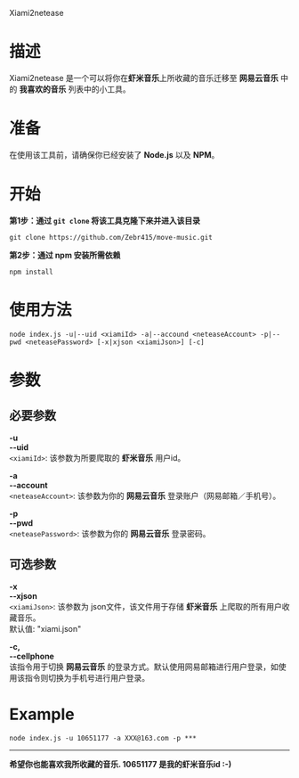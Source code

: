 Xiami2netease

# 描述
Xiami2netease 是一个可以将你在**虾米音乐**上所收藏的音乐迁移至 **网易云音乐** 中的 **我喜欢的音乐** 列表中的小工具。

# 准备
在使用该工具前，请确保你已经安装了 **Node.js** 以及 **NPM**。


# 开始
**第1步：通过 `git clone` 将该工具克隆下来并进入该目录**

	git clone https://github.com/Zebr415/move-music.git
	
**第2步：通过 npm 安装所需依赖**

	npm install

# 使用方法

	node index.js -u|--uid <xiamiId> -a|--accound <neteaseAccount> -p|--pwd <neteasePassword> [-x|xjson <xiamiJson>] [-c]

# 参数 

## 必要参数

**-u**<br/>
**--uid**<br/>
	`<xiamiId>`: 该参数为所要爬取的 **虾米音乐** 用户id。

**-a**<br/>
**--account**<br/>
	`<neteaseAccount>`: 该参数为你的 **网易云音乐** 登录账户（网易邮箱／手机号）。

**-p**<br/>
**--pwd**<br/>
	`<neteasePassword>`: 该参数为你的 **网易云音乐** 登录密码。

## 可选参数

**-x**<br/>
**--xjson**<br/>
	`<xiamiJson>`: 该参数为 json文件，该文件用于存储 **虾米音乐** 上爬取的所有用户收藏音乐。<br/>
	默认值: "xiami.json"
	
**-c,**<br/>
**--cellphone**<br/>
	该指令用于切换 **网易云音乐** 的登录方式。默认使用网易邮箱进行用户登录，如使用该指令则切换为手机号进行用户登录。

# Example 

	node index.js -u 10651177 -a XXX@163.com -p ***
****	
**希望你也能喜欢我所收藏的音乐. 10651177 是我的虾米音乐id :-)**